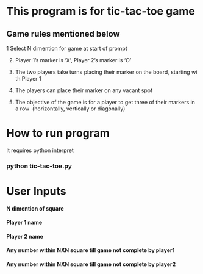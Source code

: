 # This program is for tic-tac-toe game
## Game rules mentioned below

1  Select N dimention for game at start of prompt

2. Player 1’s marker is ‘X’, Player 2’s marker is ‘O’

3. The two players take turns placing their marker on the board, starting with Player 1

4. The players can place their marker on any vacant spot

5. The objective of the game is for a player to get three of their markers in a row  (horizontally, vertically or diagonally)


# How to run program

It requires python interpret
### python tic-tac-toe.py

# User Inputs

#### N dimention of square
#### Player 1 name
#### Player 2 name
#### Any number within NXN square till game not complete by player1
#### Any number within NXN square till game not complete by player2








